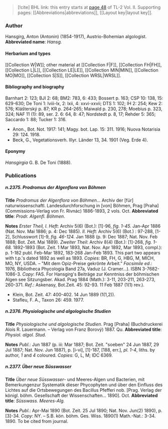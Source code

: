 > [!cite] BHL link: this entry starts at [page 48](https://www.biodiversitylibrary.org/page/33068290) of TL-2 Vol. II.
> Supporting pages: [[Abbreviations|abbreviations]], [[Layout key|layout key]].

### Author

Hansgirg, Anton (Antonin) (1854-1917), Austrio-Bohemian algologist. 
**Abbreviated name**: *Hansg.*

#### Herbarium and types

[[Collection W|W]]; other material at [[Collection F|F]], [[Collection FH|FH]], [[Collection L|L]], [[Collection LE|LE]], [[Collection MIN|MIN]], [[Collection MO|MO]], [[Collection S|S]], [[Collection WRSL|WRSL]].

#### Bibliography and biography

Barnhart 2: 123; BJI 2: 68; BM2: 783, 6: 433; Bossert p. 163; CSP 10: 138, 15: 629-630; De Toni 1: lviii-lx, 2: lxii, 4: xxvi-xxvii; DTS 1: 102; IH 2: 254; Kew 2: 576; Klášterský p. 87; KR p. 264-265; Maiwald p. 230, 278; Moebius p. 323, 324; NAF 11 (1): 89, ser. 2. 6: 64, 8: 47; Nordstedt p. 8, 17; Rehder 5: 365; Saccardo 1: 88; Tucker 1: 316.
- Anon., Bot. Not. 1917: 141; Magy. bot. Lap. 15: 311. 1916; Nuova Notarisia 29: 124. 1918.
- Beck, G., Vegetationsverh. Illyr. Länder 13, 34. 1901 (Veg. Erde 4).

#### Eponymy

*Hansgirgia* G. B. De Toni (1888).

### Publications

##### n.2375. Prodromus der Algenflora von Böhmen

**Title**
*Prodromus der Algenflora von Böhmen*... Archiv der \[für\] naturwissenschaftl. Landesdurchforschung in \[von\] Böhmen, Prag \[Praha\] (Commissions-Verlag von Fr. Rivnác) 1886-1893, 2 vols. Oct.
**Abbreviated title**: *Prodr. Algenfl. Böhmen*.

**Notes**
*Erster Theil, I. Heft*: Archiv 5(6) (Bot.): \[1\]-96, *fig. 1-45.* Jan-Apr 1886 (Nat. Nov. Mai 1886; p. 4: Dec 1885).
*Il. Heft*: Archiv 5(6) (Bot.) : 97-288, \[1-2\], Schlusswort \[1\]-9, *fig. 46-124.* Jan 1888 (p. 9: Dec 1887; Nat. Nov. Feb 1888; Bot. Zeit. Mai 1889).
*Zweiter Theil*: Archiv 8(4) (Bot.): \[1\]-268, *fig. 1-68.* 1892-1893 (Bot. Zeit. 1 Mar 1893, Nat. Nov. Apr 1892, Mar 1893, compl.): p. 1-182 publ. Feb-Mar 1892, 183-268 Jan-Feb 1893. This part two appears with t.p.'s dated 1892 as well as 1893.
*Copies*: BR, FH, G, HBG, M, MICH, MO, NY, USDA. – "Mit dem Opiz-Preise gekrönte Arbeit."
*Facsimile ed*.: 1976, Bibliotheca Phycologia Band 27a, Vaduz (J. Cramer...). ISBN 3-7682-1086-3. *Copy*: FAS.
For Hansgirg's Beiträge zur Kenntniss der böhmischen Algen see Sitzungsber. Akad. Prag 1884 (Math.): 3-11, 203-211, 263-273, 260-371.
*Ref*.: Askenasy, Bot.Zeit. 45: 92-93. 11 Feb 1887 (1(1) rev.).
- Klein, Bot. Zeit. 47: 400-402. 14 Jun 1889 (1(1,2)).
- Stafleu, F. A., Taxon 26: 459. 1977.

##### n.2376. Physiologische und algologische Studien

**Title**
*Physiologische und algologische Studien*. Prag \[Praha\] (Buchdruckerei Alois R. Lauermann. – Verlag von Franz Borový) 1887. Qu.
**Abbreviated title**: *Physiol. algol. Stud.*

**Notes**
*Publ*.: Jun 1887 (p. iii: Mar 1887; Bot. Zeit. "soeben" 24 Jun 1887, 29 Jul 1887; Nat. Nov. Jun 1887), p. \[i-vi\], \[1\]-187, \[188, err.\], *pl. 1-4*, liths. by author, *1* and *4* coloured. *Copies*: G, L, M; IDC 6369.

##### n.2377. Über neue Süsswasser

**Title**
*Über neue Süsswasser*- und Meeres-Algen und Bacterien, mit Bemerkungenzur Systematik dieser Phycophyten und über den Einfluss des Lichtes auf die Ortsbewegungen des Bacillus Pfefferi nob. \[Prag. Verlag der königl. böhm. Gesellschaft der Wissenschaften... 1890\]. Oct.
**Abbreviated title**: *Süsswass. Meeres-Alg.*

**Notes**
*Publ*.: Apr-Mai 1890 (Bot. Zeit. 25 Jul 1890; Nat. Nov. Jun(2) 1890), p. \[3\]-34. *Copy*: NY. – S.B. kön. böhm. Ges. Wiss. 1890(1) Math.-Nat.: 3-34. 1890. To be cited from journal.

